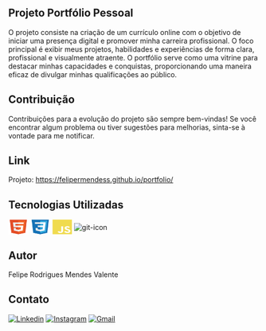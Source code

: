 ## Projeto Portfólio Pessoal

O projeto consiste na criação de um currículo online com o objetivo de iniciar uma presença digital e promover minha carreira profissional. O foco principal é exibir meus projetos, habilidades e experiências de forma clara, profissional e visualmente atraente. O portfólio serve como uma vitrine para destacar minhas capacidades e conquistas, proporcionando uma maneira eficaz de divulgar minhas qualificações ao público.

## Contribuição

Contribuições para a evolução do projeto são sempre bem-vindas! Se você encontrar algum problema ou tiver sugestões para melhorias, sinta-se à vontade para me notificar.

## Link

Projeto: <https://felipermendess.github.io/portfolio/>

## Tecnologias Utilizadas

<div style="display: inline_block">
  <img align="center" alt="html-icon" height="30" width="40" src="https://raw.githubusercontent.com/devicons/devicon/master/icons/html5/html5-original.svg">
  <img align="center" alt="css-icon" height="30" width="40" src="https://raw.githubusercontent.com/devicons/devicon/master/icons/css3/css3-original.svg">
  <img align="center" alt="javascript-icon" height="30" width="40" src="https://raw.githubusercontent.com/devicons/devicon/master/icons/javascript/javascript-plain.svg">
  <img align="center" alt="git-icon" height="30" width="40" src="https://raw.githubusercontent.com/jmnote/z-icons/master/svg/git.svg">
</div>

## Autor

Felipe Rodrigues Mendes Valente

## Contato

[![Linkedin](https://img.shields.io/badge/LinkedIn-0077B5?style=for-the-badge&logo=linkedin&logoColor=white)](https://www.linkedin.com/in/felipermendess/)
[![Instagram](https://img.shields.io/badge/Instagram-E4405F?style=for-the-badge&logo=instagram&logoColor=white)](https://www.instagram.com/dev.felipermendess/)
[![Gmail](https://img.shields.io/badge/Gmail-D14836?style=for-the-badge&logo=gmail&logoColor=white)](mailto:felipermendes04@gmail.com)
